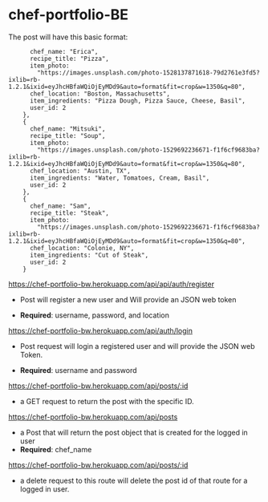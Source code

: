 # chef-portfolio-BE

The post will have this basic format:

```{
      chef_name: "Erica",
      recipe_title: "Pizza",
      item_photo:
        "https://images.unsplash.com/photo-1528137871618-79d2761e3fd5?ixlib=rb-1.2.1&ixid=eyJhcHBfaWQiOjEyMDd9&auto=format&fit=crop&w=1350&q=80",
      chef_location: "Boston, Massachusetts",
      item_ingredients: "Pizza Dough, Pizza Sauce, Cheese, Basil",
      user_id: 2
    },
    {
      chef_name: "Mitsuki",
      recipe_title: "Soup",
      item_photo:
        "https://images.unsplash.com/photo-1529692236671-f1f6cf9683ba?ixlib=rb-1.2.1&ixid=eyJhcHBfaWQiOjEyMDd9&auto=format&fit=crop&w=1350&q=80",
      chef_location: "Austin, TX",
      item_ingredients: "Water, Tomatoes, Cream, Basil",
      user_id: 2
    },
    {
      chef_name: "Sam",
      recipe_title: "Steak",
      item_photo:
        "https://images.unsplash.com/photo-1529692236671-f1f6cf9683ba?ixlib=rb-1.2.1&ixid=eyJhcHBfaWQiOjEyMDd9&auto=format&fit=crop&w=1350&q=80",
      chef_location: "Colonie, NY",
      item_ingredients: "Cut of Steak",
      user_id: 2
    }
```

https://chef-portfolio-bw.herokuapp.com/api/api/auth/register

- Post will register a new user and Will provide an JSON web token

- <strong>Required</strong>: username, password, and location

https://chef-portfolio-bw.herokuapp.com/api/auth/login

- Post request will login a registered user and will provide the JSON web Token.

- <strong>Required</strong>: username and password

https://chef-portfolio-bw.herokuapp.com/api/posts/:id

- a GET request to return the post with the specific ID.

https://chef-portfolio-bw.herokuapp.com/api/posts

- a Post that will return the post object that is created for the logged in user
- <strong>Required</strong>: chef_name

https://chef-portfolio-bw.herokuapp.com/api/posts/:id

- a delete request to this route will delete the post id of that route for a logged in user. 




